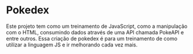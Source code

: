 # Pokedex

  Este projeto tem como um treinamento de JavaScript, como a manipulação com o HTML, consumindo dados através de uma API
chamada PokeAPI e entre outros. Essa criação de pokedex é para um treinamento de como utilizar a linguagem JS e ir melhorando
cada vez mais.
